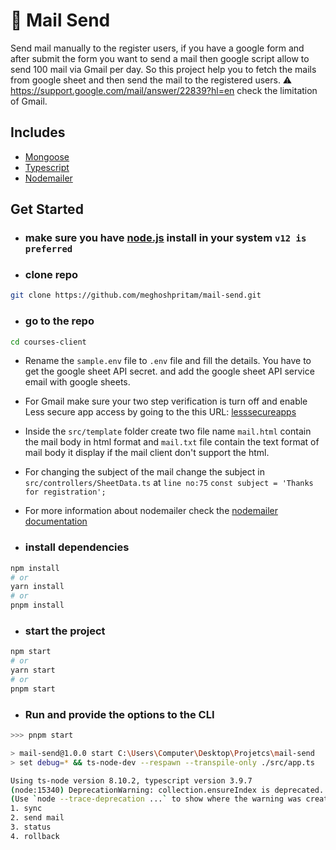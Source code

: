 # :e-mail: Mail Send 



Send mail manually to the register users, if you have a google form and after submit the form you want to send a mail then google script allow to send 100 mail via Gmail per day. So this project help you to fetch the mails from google sheet and then send the mail to the registered users. :warning: https://support.google.com/mail/answer/22839?hl=en check the limitation of Gmail.

## Includes

- [Mongoose](https://mongoosejs.com/)
- [Typescript](https://www.typescriptlang.org/)
- [Nodemailer](https://nodemailer.com/about/)

## Get Started

- ### make sure you have [node.js](https://nodejs.org/en/) install in your system `v12 is preferred`
- ### clone repo

```bash
git clone https://github.com/meghoshpritam/mail-send.git
```

-  ### go to the repo

```bash
cd courses-client
```
- Rename the `sample.env` file to `.env` file and fill the details. You have to get the google sheet API secret. and add the google sheet API service email with google sheets.

- For Gmail make sure your two step verification is turn off and enable Less secure app access by going to the this URL: [lesssecureapps](https://myaccount.google.com/lesssecureapps)

- Inside the `src/template` folder create two file name `mail.html` contain the mail body in html format and `mail.txt` file contain the text format of mail body it display if the mail client don't support the html.

- For changing the subject of the mail change the subject in `src/controllers/SheetData.ts` at `line no:75` `const subject = 'Thanks for registration';` 

- For more information about nodemailer check the  [nodemailer documentation](https://nodemailer.com/usage/)

- ### install dependencies

```bash
npm install
# or
yarn install
# or
pnpm install
```

- ### start the project

```bash
npm start
# or
yarn start
# or
pnpm start
```

- ### Run and provide the options to the CLI

```bash
>>> pnpm start

> mail-send@1.0.0 start C:\Users\Computer\Desktop\Projetcs\mail-send
> set debug=* && ts-node-dev --respawn --transpile-only ./src/app.ts

Using ts-node version 8.10.2, typescript version 3.9.7
(node:15340) DeprecationWarning: collection.ensureIndex is deprecated. Use createIndexes instead.
(Use `node --trace-deprecation ...` to show where the warning was created)
1. sync
2. send mail
3. status
4. rollback
```